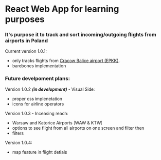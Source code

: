 # React Web App for learning purposes
### It's purpose it to track and sort incoming/outgoing flights from airports in Poland

Current version 1.0.1:
- only tracks flights from [Cracow Balice airport (EPKK)](https://www.krakowairport.pl/pl/pasazer/loty/polaczenia/odloty).
- barebones implementation

### Future develpoment plans:

Version 1.0.2 ***(in development)*** - Visual Side:
- proper css implenetation
- icons for airline operators

Version 1.0.3 - Inceasing reach:
- Warsaw and Katorice Airports (WAW & KTW)
- options to see flight from all airports on one screen and filter then
- filters

Version 1.0.4:
- map feature in flight detials


